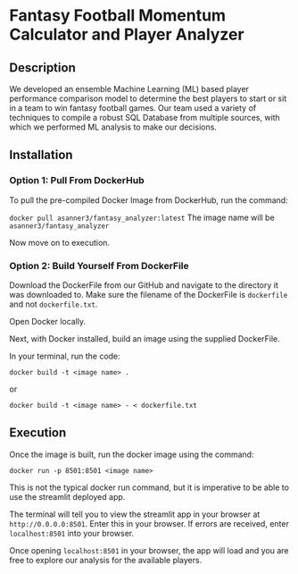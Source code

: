 # Fantasy Football Momentum Calculator and Player Analyzer
## Description
We developed an ensemble Machine Learning (ML) based player performance comparison model to determine the best players to start or sit in a team to win fantasy football games. Our team used a variety of techniques to compile a robust SQL Database from multiple sources, with which we performed ML analysis to make our decisions.


## Installation

### Option 1: Pull From DockerHub
To pull the pre-compiled Docker Image from DockerHub, run the command: 

`docker pull asanner3/fantasy_analyzer:latest`
The image name will be `asanner3/fantasy_analyzer`

Now move on to execution.

### Option 2: Build Yourself From DockerFile
Download the DockerFile from our GitHub and navigate to the directory it was downloaded to. Make sure the filename of the DockerFile is `dockerfile` and not `dockerfile.txt`. 

Open Docker locally.

Next, with Docker installed, build an image using the supplied DockerFile.

In your terminal, run the code:

`docker build -t <image name> .`

or

`docker build -t <image name> - < dockerfile.txt`


## Execution
Once the image is built, run the docker image using the command:

`docker run -p 8501:8501 <image name>`

This is not the typical docker run command, but it is imperative to be able to use the streamlit deployed app.

The terminal will tell you to view the streamlit app in your browser at `http://0.0.0.0:8501`. Enter this in your browser. If errors are received, enter `localhost:8501` into your browser.

Once opening `localhost:8501` in your browser, the app will load and you are free to explore our analysis for the available players.
